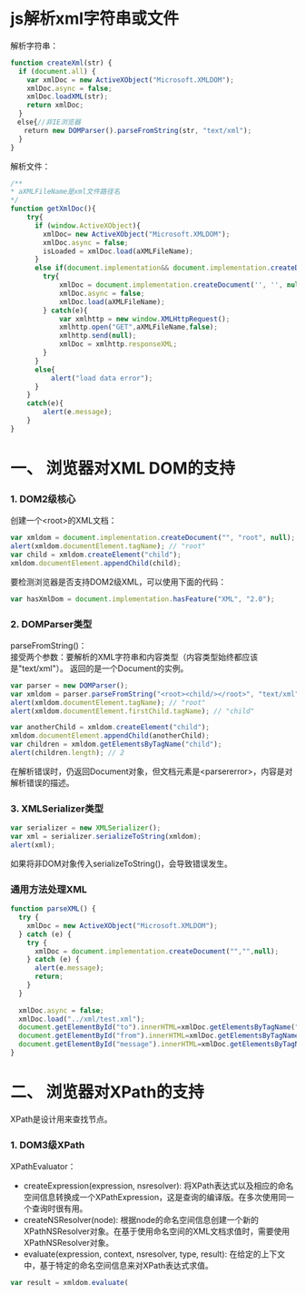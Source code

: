 # js解析xml字符串或文件
解析字符串：  
```js
function createXml(str) {
  if (document.all) {
    var xmlDoc = new ActiveXObject("Microsoft.XMLDOM");
    xmlDoc.async = false;
    xmlDoc.loadXML(str);
    return xmlDoc;
  }
　else{//非IE浏览器
　　return new DOMParser().parseFromString(str, "text/xml");
  }
}
```
解析文件：  
```js
/**
* aXMLFileName是xml文件路径名
*/
function getXmlDoc(){
    try{
      if (window.ActiveXObject){
        xmlDoc= new ActiveXObject("Microsoft.XMLDOM");
        xmlDoc.async = false;
        isLoaded = xmlDoc.load(aXMLFileName);
      }
      else if(document.implementation&& document.implementation.createDocument){
        try{
            xmlDoc = document.implementation.createDocument('', '', null);
            xmlDoc.async = false;
            xmlDoc.load(aXMLFileName);
        } catch(e){
            var xmlhttp = new window.XMLHttpRequest();
            xmlhttp.open("GET",aXMLFileName,false); 
            xmlhttp.send(null);
            xmlDoc = xmlhttp.responseXML;
        }
      }
      else{
          alert("load data error");
      }
    }
    catch(e){  
        alert(e.message);
    }
}
```

# 一、 浏览器对XML DOM的支持
### 1. DOM2级核心
创建一个\<root>的XML文档：  
```js
var xmldom = document.implementation.createDocument("", "root", null);
alert(xmldom.documentElement.tagName); // "root"
var child = xmldom.createElement("child");
xmldom.documentElement.appendChild(child);
```
要检测浏览器是否支持DOM2级XML，可以使用下面的代码：  
```js
var hasXmlDom = document.implementation.hasFeature("XML", "2.0");
```
### 2. DOMParser类型
parseFromString()：  
接受两个参数：要解析的XML字符串和内容类型（内容类型始终都应该是"text/xml"）。
返回的是一个Document的实例。  
```js
var parser = new DOMParser();
var xmldom = parser.parseFromString("<root><child/></root>", "text/xml");
alert(xmldom.documentElement.tagName); // "root"
alert(xmldom.documentElement.firstChild.tagName); // "child"

var anotherChild = xmldom.createElement("child");
xmldom.documentElement.appendChild(anotherChild);
var children = xmldom.getElementsByTagName("child");
alert(children.length); // 2
```
在解析错误时，仍返回Document对象，但文档元素是\<parsererror>，内容是对解析错误的描述。  
### 3. XMLSerializer类型
```js
var serializer = new XMLSerializer();
var xml = serializer.serializeToString(xmldom);
alert(xml);
```
如果将非DOM对象传入serializeToString()，会导致错误发生。  

### 通用方法处理XML
```js
function parseXML() {
  try {
    xmlDoc = new ActiveXObject("Microsoft.XMLDOM");
  } catch (e) {
    try {
      xmlDoc = document.implementation.createDocument("","",null);
    } catch (e) {
      alert(e.message);
      return;
    }
  }
  
  xmlDoc.async = false;
  xmlDoc.load("../xml/test.xml");
  document.getElementById("to").innerHTML=xmlDoc.getElementsByTagName("to")[0].childNodes[0].nodeValue;
  document.getElementById("from").innerHTML=xmlDoc.getElementsByTagName("from")[0].childNodes[0].nodeValue;
  document.getElementById("message").innerHTML=xmlDoc.getElementsByTagName("body")[0].childNodes[0].nodeValue;
}
```

# 二、 浏览器对XPath的支持
XPath是设计用来查找节点。  
### 1. DOM3级XPath
XPathEvaluator：  
* createExpression(expression, nsresolver): 将XPath表达式以及相应的命名空间信息转换成一个XPathExpression，这是查询的编译版。在多次使用同一个查询时很有用。  
* createNSResolver(node): 根据node的命名空间信息创建一个新的XPathNSResolver对象。在基于使用命名空间的XML文档求值时，需要使用XPathNSResolver对象。  
* evaluate(expression, context, nsresolver, type, result): 在给定的上下文中，基于特定的命名空间信息来对XPath表达式求值。  

```js
var result = xmldom.evaluate(
